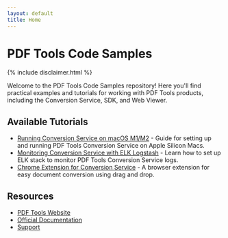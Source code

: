 ```yaml
---
layout: default
title: Home
---
```


# PDF Tools Code Samples

{% include disclaimer.html %}

Welcome to the PDF Tools Code Samples repository! Here you'll find practical examples and tutorials for working with PDF Tools products, including the Conversion Service, SDK, and Web Viewer.

## Available Tutorials

- [Running Conversion Service on macOS M1/M2](tutorials/convsrv-mac-osx-m1-docker.html) - Guide for setting up and running PDF Tools Conversion Service on Apple Silicon Macs.
- [Monitoring Conversion Service with ELK Logstash](tutorials/elk-logstash-monitoring.html) - Learn how to set up ELK stack to monitor PDF Tools Conversion Service logs.
- [Chrome Extension for Conversion Service](tutorials/convsrv-chrome-extension.html) - A browser extension for easy document conversion using drag and drop.

## Resources

- [PDF Tools Website](https://www.pdf-tools.com)
- [Official Documentation](https://www.pdf-tools.com/pdf20/en/products/pdf-rendering-desktop-server/pdf-converter-services/)
- [Support](https://www.pdf-tools.com/pdf20/en/contact/)

